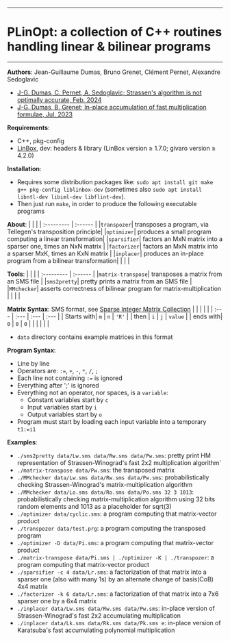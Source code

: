 --------------------------------------------------------------------------------
# PLinOpt: a collection of C++ routines handling linear & bilinear programs
--------------------------------------------------------------------------------

**Authors**:  Jean-Guillaume Dumas, Bruno Grenet, Clément Pernet, Alexandre Sedoglavic
- [ J-G. Dumas, C. Pernet, A. Sedoglavic; Strassen's algorithm is not optimally accurate, Feb. 2024](https://hal.science/hal-04441653)
- [ J-G. Dumas, B. Grenet; In-place accumulation of fast multiplication formulae, Jul. 2023](https://hal.science/hal-04167499)



**Requirements**:
- C++, pkg-config
- [LinBox](https://linalg.org/), dev: headers & library (LinBox version ≥ 1.7.0; givaro version ≥ 4.2.0)




**Installation**:
- Requires some distribution packages like:
           `sudo apt install git make g++ pkg-config liblinbox-dev`
           (sometimes also `sudo apt install libntl-dev libiml-dev libflint-dev`).
- Then just run `make`, in order to produce the following executable programs



**About**:
|  |  |
| :--------- | :------ |
|`transpozer`| transposes a program, via Tellegen's transposition principle|
|`optimizer`| produces a small program computing a linear transformation|
|`sparsifier`| factors an MxN matrix into a sparser one, times an NxN matrix |
|`factorizer`| factors an MxN matrix into a sparser MxK, times an KxN matrix |
|`inplacer`| produces an in-place program from a bilinear transformation|
|  |  |



**Tools**:
|  |  |
| :--------- | :------ |
|`matrix-transpose`| transposes a matrix from an SMS file |
|`sms2pretty`| pretty prints a matrix from an SMS file |
|`MMchecker`| asserts correctness of bilinear program for matrix-multiplication |
|  |  |



**Matrix Syntax**: SMS format, see [Sparse Integer Matrix Collection](https://hpac.imag.fr)
|  |  |  |  |
| :--- | :--- | :--- | :--- |
| Starts with| `m` | `n` | `'R'` |
| then | `i` | `j` | `value` |
| ends with| `0` | `0` | `0` |
|  |  |  |  |
- `data` directory contains example matrices in this format




**Program Syntax**:
- Line by line
- Operators are: `:=`, `+`, `-`, `*`, `/`, `;`
- Each line not containing `:=` is ignored
- Everything after ';' is ignored
- Everything not an operator, nor spaces, is a `variable`:
	- Constant variables start by `c`
	- Input variables start by `i`
	- Output variables start by `o`
- Program must start by loading each input variable into a temporary `t1:=i1`


**Examples**:
- `./sms2pretty data/Lw.sms data/Rw.sms data/Pw.sms`: pretty print HM representation of Strassen-Winograd's fast 2x2 multiplication algorithm`
- `./matrix-transpose data/Pw.sms`: the transposed matrix
- `./MMchecker data/Lw.sms data/Rw.sms data/Pw.sms`: probabilistically checking Strassen-Winograd's matrix-multiplication algorithm
- `./MMchecker data/Lo.sms data/Ro.sms data/Po.sms 32 3 1013`: probabilistically checking matrix-multiplication algorithm using 32 bits random elements and 1013 as a placeholder for sqrt(3)
- `./optimizer data/cyclic.sms`: a program computing that matrix-vector product
- `./transpozer data/test.prg`: a program computing the transposed program
- `./optimizer -D data/Pi.sms`: a program computing that matrix-vector product
- `./matrix-transpose data/Pi.sms | ./optimizer -K | ./transpozer`: a program computing that matrix-vector product
- `./sparsifier -c 4 data/Lr.sms`: a factorization of that matrix into a sparser one (also with many 1s) by an alternate change of basis(CoB) 4x4 matrix
- `./factorizer -k 6 data/Lr.sms`: a factorization of that matrix into a 7x6 sparser one by a 6x4 matrix
- `./inplacer data/Lw.sms data/Rw.sms data/Pw.sms`: in-place version of Strassen-Winograd's fast 2x2 accumulating multiplication
- `./inplacer data/Lk.sms data/Rk.sms data/Pk.sms e`: in-place version of Karatsuba's fast accumulating polynomial multiplication
